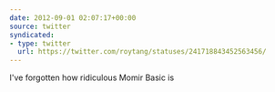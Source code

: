 ```yaml
---
date: 2012-09-01 02:07:17+00:00
source: twitter
syndicated:
- type: twitter
  url: https://twitter.com/roytang/statuses/241718843452563456/
---
```


I've forgotten how ridiculous Momir Basic is